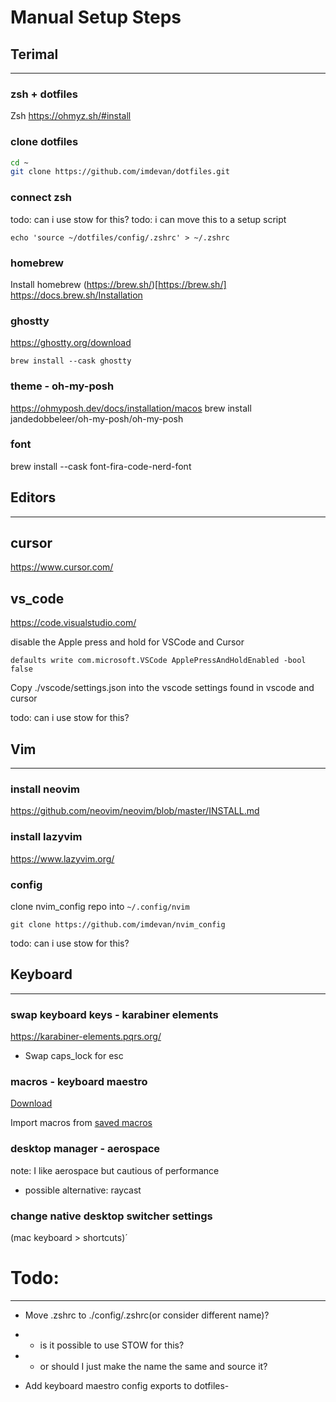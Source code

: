 # Manual Setup Steps

## Terimal
------------------------------------------------------------------------

### zsh + dotfiles

Zsh https://ohmyz.sh/#install

### clone dotfiles 

```bash
cd ~
git clone https://github.com/imdevan/dotfiles.git
```

### connect zsh

todo: can i use stow for this?
todo: i can move this to a setup script

```
echo 'source ~/dotfiles/config/.zshrc' > ~/.zshrc
```

### homebrew 

Install homebrew (https://brew.sh/)[https://brew.sh/]
https://docs.brew.sh/Installation

### ghostty

https://ghostty.org/download
```
brew install --cask ghostty
```
### theme - oh-my-posh
https://ohmyposh.dev/docs/installation/macos
brew install jandedobbeleer/oh-my-posh/oh-my-posh

### font
brew install --cask font-fira-code-nerd-font


## Editors
------------------------------------------------------------------------

## cursor
https://www.cursor.com/

## vs_code
https://code.visualstudio.com/

disable the Apple press and hold for VSCode and Cursor

```
defaults write com.microsoft.VSCode ApplePressAndHoldEnabled -bool false
```


Copy ./vscode/settings.json into the vscode settings found in vscode and cursor

todo: can i use stow for this?

## Vim
------------------------------------------------------------------------

### install neovim
https://github.com/neovim/neovim/blob/master/INSTALL.md


### install lazyvim
https://www.lazyvim.org/

### config

clone nvim_config repo into `~/.config/nvim`

```
git clone https://github.com/imdevan/nvim_config
```

todo: can i use stow for this?

## Keyboard
------------------------------------------------------------------------

### swap keyboard keys - karabiner elements

https://karabiner-elements.pqrs.org/ 
- Swap caps_lock for esc

### macros - keyboard maestro

[Download](https://www.keyboardmaestro.com/main/)

Import macros from [saved macros](https://github.com/imdevan/keyboard-maestro-macros)

### desktop manager - aerospace

note: I like aerospace but cautious of performance
- possible alternative: raycast

### change native desktop switcher settings 

(mac keyboard > shortcuts)´





# Todo:
------------------------------------------------------------------------

- Move .zshrc to ./config/.zshrc(or consider different name)?
- - is it possible to use STOW for this? 
- - or should I just make the name the same and source it? 

- Add keyboard maestro config exports to dotfiles- 
